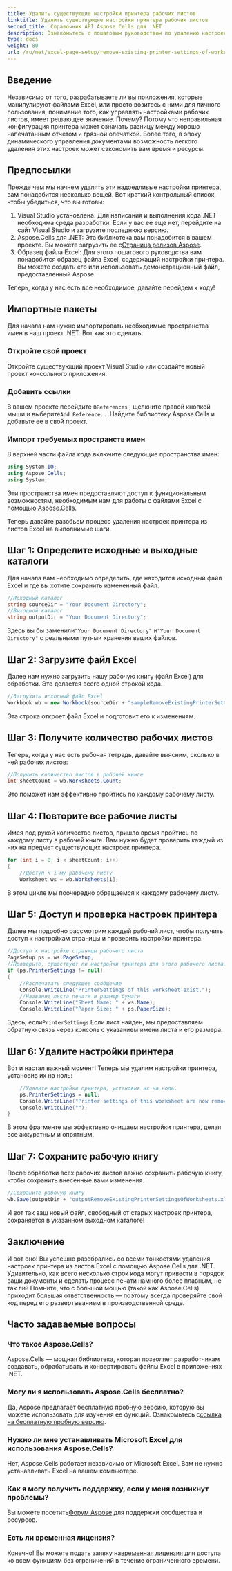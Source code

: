 ```yaml
---
title: Удалить существующие настройки принтера рабочих листов
linktitle: Удалить существующие настройки принтера рабочих листов
second_title: Справочник API Aspose.Cells для .NET
description: Ознакомьтесь с пошаговым руководством по удалению настроек принтера из рабочих листов Excel с помощью Aspose.Cells для .NET, что позволит без труда повысить качество печати вашего документа.
type: docs
weight: 80
url: /ru/net/excel-page-setup/remove-existing-printer-settings-of-worksheets/
---
```

## Введение

Независимо от того, разрабатываете ли вы приложения, которые манипулируют файлами Excel, или просто возитесь с ними для личного пользования, понимание того, как управлять настройками рабочих листов, имеет решающее значение. Почему? Потому что неправильная конфигурация принтера может означать разницу между хорошо напечатанным отчетом и грязной опечаткой. Более того, в эпоху динамического управления документами возможность легкого удаления этих настроек может сэкономить вам время и ресурсы.

## Предпосылки

Прежде чем мы начнем удалять эти надоедливые настройки принтера, вам понадобится несколько вещей. Вот краткий контрольный список, чтобы убедиться, что вы готовы:

1. Visual Studio установлена: Для написания и выполнения кода .NET необходима среда разработки. Если у вас ее еще нет, перейдите на сайт Visual Studio и загрузите последнюю версию.
2.  Aspose.Cells для .NET: Эта библиотека вам понадобится в вашем проекте. Вы можете загрузить ее с[Страница релизов Aspose](https://releases.aspose.com/cells/net/).
3. Образец файла Excel: Для этого пошагового руководства вам понадобится образец файла Excel, содержащий настройки принтера. Вы можете создать его или использовать демонстрационный файл, предоставленный Aspose.

Теперь, когда у нас есть все необходимое, давайте перейдем к коду!

## Импортные пакеты

Для начала нам нужно импортировать необходимые пространства имен в наш проект .NET. Вот как это сделать:

### Откройте свой проект

Откройте существующий проект Visual Studio или создайте новый проект консольного приложения.

### Добавить ссылки

 В вашем проекте перейдите в`References` , щелкните правой кнопкой мыши и выберите`Add Reference...`Найдите библиотеку Aspose.Cells и добавьте ее в свой проект.

### Импорт требуемых пространств имен

В верхней части файла кода включите следующие пространства имен:

```csharp
using System.IO;
using Aspose.Cells;
using System;
```

Эти пространства имен предоставляют доступ к функциональным возможностям, необходимым нам для работы с файлами Excel с помощью Aspose.Cells.

Теперь давайте разобьем процесс удаления настроек принтера из листов Excel на выполнимые шаги.

## Шаг 1: Определите исходные и выходные каталоги

Для начала вам необходимо определить, где находится исходный файл Excel и где вы хотите сохранить измененный файл.

```csharp
//Исходный каталог
string sourceDir = "Your Document Directory";
//Выходной каталог
string outputDir = "Your Document Directory";
```

 Здесь вы бы заменили`"Your Document Directory"` и`"Your Document Directory"` с реальными путями хранения ваших файлов.

## Шаг 2: Загрузите файл Excel

Далее нам нужно загрузить нашу рабочую книгу (файл Excel) для обработки. Это делается всего одной строкой кода.

```csharp
//Загрузить исходный файл Excel
Workbook wb = new Workbook(sourceDir + "sampleRemoveExistingPrinterSettingsOfWorksheets.xlsx");
```

Эта строка откроет файл Excel и подготовит его к изменениям.

## Шаг 3: Получите количество рабочих листов

Теперь, когда у нас есть рабочая тетрадь, давайте выясним, сколько в ней рабочих листов:

```csharp
//Получить количество листов в рабочей книге
int sheetCount = wb.Worksheets.Count;
```

Это поможет нам эффективно пройтись по каждому рабочему листу.

## Шаг 4: Повторите все рабочие листы

Имея под рукой количество листов, пришло время пройтись по каждому листу в рабочей книге. Вам нужно будет проверить каждый из них на предмет существующих настроек принтера.

```csharp
for (int i = 0; i < sheetCount; i++)
{
    //Доступ к i-му рабочему листу
    Worksheet ws = wb.Worksheets[i];
```

В этом цикле мы поочередно обращаемся к каждому рабочему листу.

## Шаг 5: Доступ и проверка настроек принтера

Далее мы подробно рассмотрим каждый рабочий лист, чтобы получить доступ к настройкам страницы и проверить настройки принтера.

```csharp
//Доступ к настройке страницы рабочего листа
PageSetup ps = ws.PageSetup;
//Проверьте, существуют ли настройки принтера для этого рабочего листа.
if (ps.PrinterSettings != null)
{
    //Распечатать следующее сообщение
    Console.WriteLine("PrinterSettings of this worksheet exist.");
    //Название листа печати и размер бумаги
    Console.WriteLine("Sheet Name: " + ws.Name);
    Console.WriteLine("Paper Size: " + ps.PaperSize);
```

 Здесь, если`PrinterSettings` Если лист найден, мы предоставляем обратную связь через консоль с указанием имени листа и его размера.

## Шаг 6: Удалите настройки принтера

Вот и настал важный момент! Теперь мы удалим настройки принтера, установив их на ноль:

```csharp
    //Удалите настройки принтера, установив их на ноль.
    ps.PrinterSettings = null;
    Console.WriteLine("Printer settings of this worksheet are now removed by setting it null.");
    Console.WriteLine("");
}
```

В этом фрагменте мы эффективно очищаем настройки принтера, делая все аккуратным и опрятным.

## Шаг 7: Сохраните рабочую книгу

После обработки всех рабочих листов важно сохранить рабочую книгу, чтобы сохранить внесенные вами изменения.

```csharp
//Сохраните рабочую книгу
wb.Save(outputDir + "outputRemoveExistingPrinterSettingsOfWorksheets.xlsx");
```

И вот так ваш новый файл, свободный от старых настроек принтера, сохраняется в указанном выходном каталоге!

## Заключение

И вот оно! Вы успешно разобрались со всеми тонкостями удаления настроек принтера из листов Excel с помощью Aspose.Cells для .NET. Удивительно, как всего несколько строк кода могут привести в порядок ваши документы и сделать процесс печати намного более плавным, не так ли? Помните, что с большой мощью (такой как Aspose.Cells) приходит большая ответственность — поэтому всегда проверяйте свой код перед его развертыванием в производственной среде.

## Часто задаваемые вопросы

### Что такое Aspose.Cells?  
Aspose.Cells — мощная библиотека, которая позволяет разработчикам создавать, обрабатывать и конвертировать файлы Excel в приложениях .NET.

### Могу ли я использовать Aspose.Cells бесплатно?  
Да, Aspose предлагает бесплатную пробную версию, которую вы можете использовать для изучения ее функций. Ознакомьтесь с[ссылка на бесплатную пробную версию](https://releases.aspose.com/).

### Нужно ли мне устанавливать Microsoft Excel для использования Aspose.Cells?  
Нет, Aspose.Cells работает независимо от Microsoft Excel. Вам не нужно устанавливать Excel на вашем компьютере.

### Как я могу получить поддержку, если у меня возникнут проблемы?  
 Вы можете посетить[Форум Aspose](https://forum.aspose.com/c/cells/9) для поддержки сообщества и ресурсов.

### Есть ли временная лицензия?  
 Конечно! Вы можете подать заявку на[временная лицензия](https://purchase.aspose.com/temporary-license/) для доступа ко всем функциям без ограничений в течение ограниченного времени.